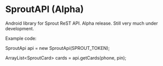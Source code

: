 SproutAPI (Alpha)
=========

Android library for Sprout ReST API.  Alpha release.  Still very much under development.

Example code:

SproutApi api = new SproutApi(SPROUT_TOKEN);

ArrayList&lt;SproutCard&gt; cards = api.getCards(phone, pin);

